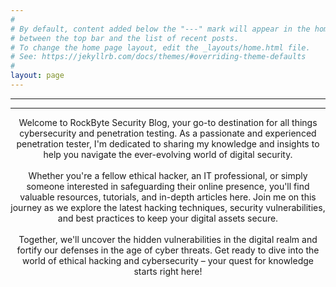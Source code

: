 ```yaml
---
#
# By default, content added below the "---" mark will appear in the home page
# between the top bar and the list of recent posts.
# To change the home page layout, edit the _layouts/home.html file.
# See: https://jekyllrb.com/docs/themes/#overriding-theme-defaults
#
layout: page
---
```




***

<script type="text/javascript" src="https://form.jotform.com/jsform/233111084147042"></script>

***




<center> Welcome to RockByte Security Blog, your go-to destination for all things cybersecurity and penetration testing. As a passionate and experienced penetration tester, I'm dedicated to sharing my knowledge and insights to help you navigate the ever-evolving world of digital security.<br><br> Whether you're a fellow ethical hacker, an IT professional, or simply someone interested in safeguarding their online presence, you'll find valuable resources, tutorials, and in-depth articles here. Join me on this journey as we explore the latest hacking techniques, security vulnerabilities, and best practices to keep your digital assets secure.<br><br> Together, we'll uncover the hidden vulnerabilities in the digital realm and fortify our defenses in the age of cyber threats. Get ready to dive into the world of ethical hacking and cybersecurity – your quest for knowledge starts right here!<br>
</center>


